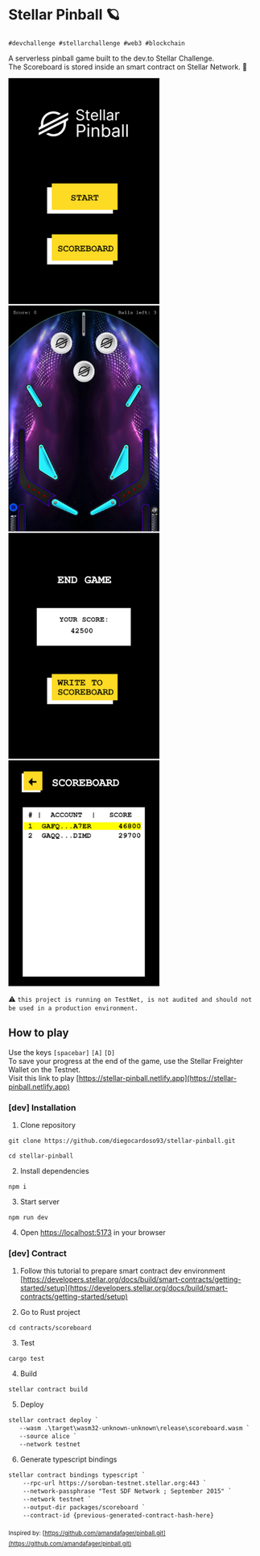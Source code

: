 # Stellar Pinball 🪐

`#devchallenge #stellarchallenge #web3 #blockchain`   
  
A serverless pinball game built to the dev.to Stellar Challenge.  
The Scoreboard is stored inside an smart contract on Stellar Network. 🌌   
  
 ![startscreen](https://github.com/diegocardoso93/stellar-pinball/blob/main/prints/0startscreen.png?raw=true) ![gamescreen](https://github.com/diegocardoso93/stellar-pinball/blob/main/prints/1gamescreen.png?raw=true) ![writescorescreen](https://github.com/diegocardoso93/stellar-pinball/blob/main/prints/2writescorescreen.png?raw=true) ![scoreboardscreen](https://github.com/diegocardoso93/stellar-pinball/blob/main/prints/3scoreboardscreen.png?raw=true)


⚠ `this project is running on TestNet, is not audited and should not be used in a production environment.`

## How to play
Use the keys `[spacebar]` `[A]` `[D]`  
To save your progress at the end of the game, use the Stellar Freighter Wallet on the Testnet.  
Visit this link to play [https://stellar-pinball.netlify.app](https://stellar-pinball.netlify.app)

### [dev] Installation

1. Clone repository

```
git clone https://github.com/diegocardoso93/stellar-pinball.git
```

```
cd stellar-pinball
```

2. Install dependencies

```
npm i
```

3. Start server

```
npm run dev
```

4. Open [https://localhost:5173](http://localhost:5173) in your browser

### [dev] Contract

1. Follow this tutorial to prepare smart contract dev environment  
[https://developers.stellar.org/docs/build/smart-contracts/getting-started/setup](https://developers.stellar.org/docs/build/smart-contracts/getting-started/setup)

2. Go to Rust project
```
cd contracts/scoreboard
```

3. Test
```
cargo test
```

4. Build
```
stellar contract build
```

5. Deploy
```
stellar contract deploy `
   --wasm .\target\wasm32-unknown-unknown\release\scoreboard.wasm `
   --source alice `
   --network testnet
```

6. Generate typescript bindings
```
stellar contract bindings typescript `
    --rpc-url https://soroban-testnet.stellar.org:443 `
    --network-passphrase "Test SDF Network ; September 2015" `
    --network testnet `
    --output-dir packages/scoreboard `
    --contract-id {previous-generated-contract-hash-here}
```

<sub>Inspired by: [https://github.com/amandafager/pinball.git](https://github.com/amandafager/pinball.git)</sub>   


